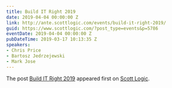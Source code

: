 ```yaml
---
title: Build IT Right 2019
date: 2019-04-04 00:00:00 Z
link: http://ante.scottlogic.com/events/build-it-right-2019/
guid: https://www.scottlogic.com/?post_type=events&p=5786
eventDate: 2019-04-04 00:00:00 Z
pubDateTime: 2019-03-17 10:13:35 Z
speakers:
- Chris Price
- Bartosz Jedrzejewski
- Mark Jose
---
```


<p>The post <a rel="nofollow" href="http://ante.scottlogic.com/events/build-it-right-2019/">Build IT Right 2019</a> appeared first on <a rel="nofollow" href="http://ante.scottlogic.com">Scott Logic</a>.</p>